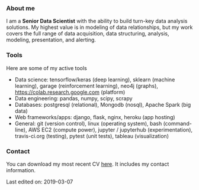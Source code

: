 ### About me
I am a **Senior Data Scientist** with the ability to build turn-key data analysis solutions. My highest value is in modeling of data relationships, but my work covers the full range of data acquisition, data structuring, analysis, modeling, presentation, and alerting.

### Tools
Here are some of my active tools
* Data science: tensorflow/keras (deep learning), sklearn (machine learning), garage (reinforcement learning), neo4j (graphs), https://colab.research.google.com (platform)
* Data engineering: pandas, numpy, scipy, scrapy
* Databases: postgresql (relational), Mongodb (nosql), Apache Spark (big data)
* Web frameworks/apps: django, flask, nginx, heroku (app hosting)
* General: git (version control), linux (operating system), bash (command-line), AWS EC2 (compute power), jupyter / jupyterhub (experimentation), travis-ci.org (testing), pytest (unit tests), tableau (visualization)

### Contact
You can download my most recent CV [here](https://www.dropbox.com/s/xnr9m4fv60tt8iv/CV-ShadiAkiki-201903.pdf?dl=0). It includes my contact information.

Last edited on: 2019-03-07
